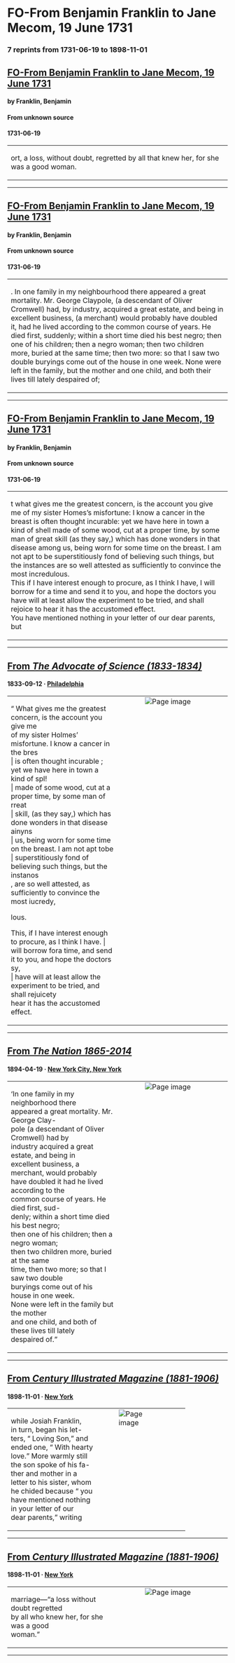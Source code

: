 
# FO-From Benjamin Franklin to Jane Mecom, 19 June 1731

### 7 reprints from 1731-06-19 to 1898-11-01

## [FO-From Benjamin Franklin to Jane Mecom, 19 June 1731](https://founders.archives.gov/documents/Franklin/01-01-02-0062)

#### by Franklin, Benjamin

#### From unknown source

#### 1731-06-19

<table style="width: 100%;"><tr><td style="width: 50%">

ort, a loss, without doubt, regretted by all that knew her, for she was a good woman.
</td></tr></table>

---

## [FO-From Benjamin Franklin to Jane Mecom, 19 June 1731](https://founders.archives.gov/documents/Franklin/01-01-02-0062)

#### by Franklin, Benjamin

#### From unknown source

#### 1731-06-19

<table style="width: 100%;"><tr><td style="width: 50%">

. In one family in my neighbourhood there appeared a great mortality. Mr. George Claypole, (a descendant of Oliver Cromwell) had, by industry, acquired a great estate, and being in excellent business, (a merchant) would probably have doubled it, had he lived according to the common course of years. He died first, suddenly; within a short time died his best negro; then one of his children; then a negro woman; then two children more, buried at the same time; then two more: so that I saw two double buryings come out of the house in one week. None were left in the family, but the mother and one child, and both their lives till lately despaired of;
</td></tr></table>

---

## [FO-From Benjamin Franklin to Jane Mecom, 19 June 1731](https://founders.archives.gov/documents/Franklin/01-01-02-0062)

#### by Franklin, Benjamin

#### From unknown source

#### 1731-06-19

<table style="width: 100%;"><tr><td style="width: 50%">

t what gives me the greatest concern, is the account you give me of my sister Homes’s misfortune: I know a cancer in the breast is often thought incurable: yet we have here in town a kind of shell made of some wood, cut at a proper time, by some man of great skill (as they say,) which has done wonders in that disease among us, being worn for some time on the breast. I am not apt to be superstitiously fond of believing such things, but the instances are so well attested as sufficiently to convince the most incredulous.  
This if I have interest enough to procure, as I think I have, I will borrow for a time and send it to you, and hope the doctors you have will at least allow the experiment to be tried, and shall rejoice to hear it has the accustomed effect.  
You have mentioned nothing in your letter of our dear parents, but
</td></tr></table>

---

## [From _The Advocate of Science (1833-1834)_](https://archive.org/details/sim_advocate-of-science-a-popular-scientific-journal_1833-09-12_1_25-26/page/n3/mode/1up?view=theater)

#### 1833-09-12 &middot; [Philadelphia](http://dbpedia.org/resource/Philadelphia)

<table style="width: 100%;"><tr><td style="width: 50%">

  
“ What gives me the greatest concern, is the account you give me  
of my sister Holmes’ misfortune. I know a cancer in the bres  
| is often thought incurable ; yet we have here in town a kind of spl!  
| made of some wood, cut at a proper time, by some man of rreat  
| skill, (as they say,) which has done wonders in that disease ainyns  
| us, being worn for some time on the breast. I am not apt tobe  
| superstitiously fond of believing such things, but the instanos  
, are so well attested, as sufficiently to convince the most iucredy,  
  
lous.  
  
This, if I have interest enough to procure, as I think I have. |  
will borrow fora time, and send it to you, and hope the doctors sy,  
| have will at least allow the experiment to be tried, and shall rejuicety  
hear it has the accustomed effect.
</td><td style="width: 50%; max-height: 75%; margin: auto; display: block;">
<img alt="Page image" src="https://iiif.archive.org/iiif/sim_advocate-of-science-a-popular-scientific-journal_1833-09-12_1_25-26&#0036;3/pct:57.565445,22.918808,38.717277,13.854060/600,/0/default.jpg"/>
</td>
</tr></table>

---

## [From _The Nation 1865-2014_](https://archive.org/details/sim_nation_1894-04-19_58_1503/page/n15/mode/1up?view=theater)

#### 1894-04-19 &middot; [New York City, New York](http://dbpedia.org/resource/New_York_City)

<table style="width: 100%;"><tr><td style="width: 50%">

  
  
‘In one family in my neighborhood there  
appeared a great mortality. Mr. George Clay-  
pole (a descendant of Oliver Cromwell) had by  
industry acquired a great estate, and being in  
excellent business, a merchant, would probably  
have doubled it had he lived according to the  
common course of years. He died first, sud-  
denly; within a short time died his best negro;  
then one of his children; then a negro woman;  
then two children more, buried at the same  
time, then two more; so that I saw two double  
buryings come out of his house in one week.  
None were left in the family but the mother  
and one child, and both of these lives till lately  
despaired of.”
</td><td style="width: 50%; max-height: 75%; margin: auto; display: block;">
<img alt="Page image" src="https://iiif.archive.org/iiif/sim_nation_1894-04-19_58_1503&#0036;15/pct:13.246471,49.235537,23.099891,11.508264/600,/0/default.jpg"/>
</td>
</tr></table>

---

## [From _Century Illustrated Magazine (1881-1906)_](https://archive.org/details/sim_century-illustrated-monthly-magazine_1898-11_57_1/page/n38/mode/1up?view=theater)

#### 1898-11-01 &middot; [New York](http://dbpedia.org/resource/New_York_City)

<table style="width: 100%;"><tr><td style="width: 50%">

  
while Josiah Franklin,  
in turn, began his let-  
ters, “ Loving Son,” and  
ended one, “ With hearty  
love.” More warmly still  
the son spoke of his fa-  
ther and mother in a  
letter to his sister, whom  
he chided because “ you  
have mentioned nothing  
in your letter of our  
dear parents,” writing
</td><td style="width: 50%; max-height: 75%; margin: auto; display: block;">
<img alt="Page image" src="https://iiif.archive.org/iiif/sim_century-illustrated-monthly-magazine_1898-11_57_1&#0036;38/pct:61.280000,69.681425,19.360000,15.685745/,600/0/default.jpg"/>
</td>
</tr></table>

---

## [From _Century Illustrated Magazine (1881-1906)_](https://archive.org/details/sim_century-illustrated-monthly-magazine_1898-11_57_1/page/n44/mode/1up?view=theater)

#### 1898-11-01 &middot; [New York](http://dbpedia.org/resource/New_York_City)

<table style="width: 100%;"><tr><td style="width: 50%">

  
marriage—“a loss without doubt regretted  
by all who knew her, for she was a good  
woman.”
</td><td style="width: 50%; max-height: 75%; margin: auto; display: block;">
<img alt="Page image" src="https://iiif.archive.org/iiif/sim_century-illustrated-monthly-magazine_1898-11_57_1&#0036;44/pct:48.440000,14.902808,35.320000,3.563715/600,/0/default.jpg"/>
</td>
</tr></table>

---

